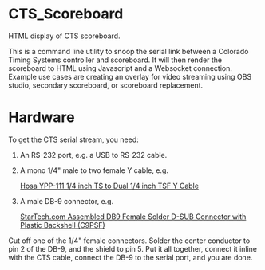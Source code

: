 # CTS_Scoreboard
HTML display of CTS scoreboard.

This is a command line utility to snoop the serial link between a Colorado Timing Systems controller and scoreboard. It will then render the scoreboard to HTML using Javascript and a Websocket connection. Example use cases are creating an overlay for video streaming using OBS studio, secondary scoreboard, or scoreboard replacement.

# Hardware
To get the CTS serial stream, you need:
1) An RS-232 port, e.g. a USB to RS-232 cable.
2) A mono 1/4" male to two female Y cable, e.g.

   [Hosa YPP-111 1/4 inch TS to Dual 1/4 inch TSF Y Cable](https://www.amazon.com/dp/B000068O53?ref=yo_pop_ma_swf)
3) A male DB-9 connector, e.g.  

   [StarTech.com Assembled DB9 Female Solder D-SUB Connector with Plastic Backshell (C9PSF)]( https://www.amazon.com/dp/B00066HQ7S?ref=yo_pop_ma_swf)
   
Cut off one of the 1/4" female connectors. Solder the center conductor to pin 2 of the DB-9, and the shield to pin 5. Put it all together, connect it inline with the CTS cable, connect the DB-9 to the serial port, and you are done.
